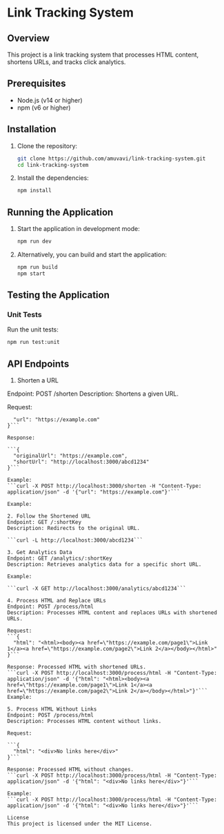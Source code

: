 # Link Tracking System

## Overview

This project is a link tracking system that processes HTML content, shortens URLs, and tracks click analytics.

## Prerequisites

- Node.js (v14 or higher)
- npm (v6 or higher)

## Installation

1. Clone the repository:

    ```sh
    git clone https://github.com/amuvavi/link-tracking-system.git
    cd link-tracking-system
    ```

2. Install the dependencies:

    ```sh
    npm install
    ```

## Running the Application

1. Start the application in development mode:

    ```sh
    npm run dev
    ```

2. Alternatively, you can build and start the application:

    ```sh
    npm run build
    npm start
    ```

## Testing the Application

### Unit Tests

Run the unit tests:

```sh
npm run test:unit
```
## API Endpoints
1. Shorten a URL

Endpoint: POST /shorten
Description: Shortens a given URL.


Request:

```{
  "url": "https://example.com"
}```

Response:

```{
  "originalUrl": "https://example.com",
  "shortUrl": "http://localhost:3000/abcd1234"
}```

Example:
```curl -X POST http://localhost:3000/shorten -H "Content-Type: application/json" -d '{"url": "https://example.com"}'```

Example:

2. Follow the Shortened URL
Endpoint: GET /:shortKey
Description: Redirects to the original URL.

```curl -L http://localhost:3000/abcd1234```

3. Get Analytics Data
Endpoint: GET /analytics/:shortKey
Description: Retrieves analytics data for a specific short URL.

Example:

```curl -X GET http://localhost:3000/analytics/abcd1234```

4. Process HTML and Replace URLs
Endpoint: POST /process/html
Description: Processes HTML content and replaces URLs with shortened URLs.

Request:
```{
  "html": "<html><body><a href=\"https://example.com/page1\">Link 1</a><a href=\"https://example.com/page2\">Link 2</a></body></html>"
}```

Response: Processed HTML with shortened URLs.
```curl -X POST http://localhost:3000/process/html -H "Content-Type: application/json" -d '{"html": "<html><body><a href=\"https://example.com/page1\">Link 1</a><a href=\"https://example.com/page2\">Link 2</a></body></html>"}'```
Example:

5. Process HTML Without Links
Endpoint: POST /process/html
Description: Processes HTML content without links.

Request:

```{
  "html": "<div>No links here</div>"
}```

Response: Processed HTML without changes.
```curl -X POST http://localhost:3000/process/html -H "Content-Type: application/json" -d '{"html": "<div>No links here</div>"}'```

Example:
```curl -X POST http://localhost:3000/process/html -H "Content-Type: application/json" -d '{"html": "<div>No links here</div>"}'```

License
This project is licensed under the MIT License.


